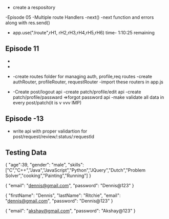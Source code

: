 - create a respository

-Episode 05
-Multiple route Handlers
-next()
-next function and errors along with res.send()

- app.use("/route",rH1, rH2,rH3,rH4,rH5,rH6)
  time- 1:10:25 remaining

## Episode 11

-
-
- -create routes folder for managing auth, profile,req routes
  -create authRouter, profileRouter, requestRouter
  -import these routers in app.js

- -Create post/logout api
  -create patch/profile/edit api
  -create patch/profile/passward =>forgot password api
  -make validate all data in every post/patch(it is v vvv IMP)

## Episode -13

- write api with proper validartion for post/request/review/:status/:requestId

## Testing Data

{
"age":39,
"gender": "male",
"skills":["C","C++","Java","JavaScript","Python","JQuery","Dutch","Problem Solver","cooking","Painting","Running"]
}

{
"email": "dennis@gmail.com",
"password": "Dennis@123"
}

{
"firstName": "Dennis",
"lastName": "Ritchie",
"email": "dennis@gmail.com",
"password": "Dennis@123"
}

{
"email": "akshay@gmail.com",
"password": "Akshay@123"
}
